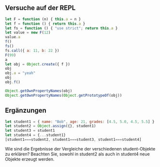 ## Versuche auf der REPL

```js
let F = function (n) { this.a = n }
let f = function () { return this.a }
let fs = function () { "use strict"; return this.a }
let value = new F(12)
value.a
f()
fs()
fs.call({ a: 11, b: 22 })
F(99)
a
let obj = Object.create({ f })
obj
obj.a = "yeah"
obj
obj.f()

Object.getOwnPropertyNames(obj)
Object.getOwnPropertyNames(Object.getPrototypeOf(obj))
```

## Ergänzungen

```js
let student1 = { name: "Bob", age: 21, grades: [4.5, 5.0, 4.5, 5.5] }
let student2 = Object.assign({}, student1)
let student3 = student1
let student4 = {...student1}
[student1===student2, student1===student3, student1===student4]
```

Wie sind die Ergebnisse der Vergleiche der verschiedenen student-Objekte zu erklären? Beachten Sie, sowohl in student2 als auch in student4 neue Objekte erzeugt werden.